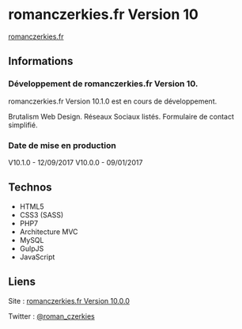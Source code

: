 # romanczerkies.fr Version 10

[romanczerkies.fr](http://romanczerkies.fr/)

## Informations

### Développement de romanczerkies.fr Version 10.

romanczerkies.fr Version 10.1.0 est en cours de développement.

Brutalism Web Design.
Réseaux Sociaux listés.
Formulaire de contact simplifié.

### Date de mise en production

V10.1.0 - 12/09/2017
V10.0.0 - 09/01/2017


## Technos

- HTML5
- CSS3 (SASS)
- PHP7
- Architecture MVC
- MySQL
- GulpJS
- JavaScript


## Liens

Site : [romanczerkies.fr Version 10.0.0](http://romanczerkies.fr/)

Twitter : [@roman_czerkies](http://twitter.com/roman_czerkies)
